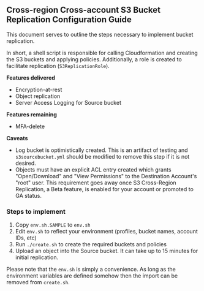 ## Cross-region Cross-account S3 Bucket Replication Configuration Guide

This document serves to outline the steps necessary to implement bucket replication.

In short, a shell script is responsible for calling Cloudformation and creating the S3 buckets and applying policies. Additionally, a role is created to facilitate replication (`S3ReplicationRole`).

__Features delivered__
- Encryption-at-rest
- Object replication
- Server Access Logging for Source bucket

__Features remaining__
- MFA-delete

__Caveats__
- Log bucket is optimistically created. This is an artifact of testing and `s3sourcebucket.yml` should be modified to remove this step if it is not desired.
- Objects must have an explicit ACL entry created which grants "Open/Download" and "View Permissions" to the Destination Account's "root" user. This requirement goes away once S3 Cross-Region Replication, a Beta feature, is enabled for your account or promoted to GA status.

### Steps to implement

1. Copy `env.sh.SAMPLE` to `env.sh`
2. Edit `env.sh` to reflect your environment (profiles, bucket names, account IDs, etc)
3. Run `./create.sh` to create the required buckets and policies
4. Upload an object into the Source bucket. It can take up to 15 minutes for initial replication.

Please note that the `env.sh` is simply a convenience. As long as the environment variables are defined somehow then the import can be removed from `create.sh`.

